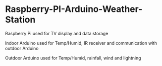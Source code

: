 # Raspberry-PI-Arduino-Weather-Station

Raspberry Pi used for TV display and data storage

Indoor Arduino used for Temp/Humid, IR receiver and
communication with outdoor Arduino

Outdoor Arduino used for Temp/Humid, rainfall, wind and lightning
